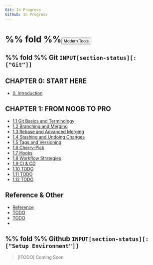 ```yaml
---
Git: In Progress
Github: In Progress
---
```

# %% fold %%<button class="section-heading heading-collapse-indicator" role="button"><span class="text">Modern Tools</span></button>
## %% fold %% <span class="section-sub-heading heading-collapse-indicator">Git</span> `INPUT[section-status][:["Git"]]`

<div class="content-menu">
  <!-- CHAPTER 0 -->
  <h2>CHAPTER 0: START HERE</h2>
  <ul>
    <li>
      <a href="obsidian://open?vault=Codepedia&file=Git/0. Introduction">
        <span>0. Introduction</span>
      </a>
    </li>
  </ul>
  <!-- CHAPTER 1 -->
  <h2>CHAPTER 1: FROM NOOB TO PRO</h2>
  <ul>
    <li>
      <a href="obsidian://open?vault=Codepedia&file=Git/1.1 Git Basics and Terminology">
        <span>1.1 Git Basics and Terminology</span>
      </a>
    </li>
    <li>
      <a href="obsidian://open?vault=Codepedia&file=Git/1.2 Branching and Merging">
        <span>1.2 Branching and Merging</span>
      </a>
    </li>
    <li>
      <a href="obsidian://open?vault=Codepedia&file=Git/1.3 Rebase and Advanced Merging">
        <span>1.3 Rebase and Advanced Merging</span>
      </a>
    </li>
    <li>
      <a href="obsidian://open?vault=Codepedia&file=Git/1.4 Stashing and Undoing Changes">
        <span>1.4 Stashing and Undoing Changes</span>
      </a>
    </li>
    <li>
      <a href="obsidian://open?vault=Codepedia&file=Git/1.5 Tags and Versioning">
        <span>1.5 Tags and Versioning</span>
      </a>
    </li>
    <li>
      <a href="obsidian://open?vault=Codepedia&file=Git/1.6 Cherry-Pick">
        <span>1.6 Cherry-Pick</span>
      </a>
    </li>
    <li>
      <a href="obsidian://open?vault=Codepedia&file=Git/1.7 Hooks">
        <span>1.7 Hooks</span>
      </a>
    </li>
    <li>
      <a href="obsidian://open?vault=Codepedia&file=Git/1.8 Workflow Strategies">
        <span>1.8 Workflow Strategies</span>
      </a>
    </li>
    <li>
      <a href="obsidian://open?vault=Codepedia&file=Git/1.9 CI %26 CD">
        <span>1.9 CI & CD</span>
      </a>
    </li>
    <li>
      <a href="obsidian://open?vault=Codepedia&file=Git/1.10 Scope; External Variables">
        <span>1.10 TODO</span>
      </a>
    </li>
    <li>
      <a href="obsidian://open?vault=Codepedia&file=Git/1.11 Summary">
        <span>1.11 TODO</span>
      </a>
    </li>
    <li>
      <a href="obsidian://open?vault=Codepedia&file=Git/1.11 Summary">
        <span>1.12 TODO</span>
      </a>
    </li>
  </ul>
  <!-- CHAPTER 2 -->
  <h2>Reference & Other</h2>
  <ul>
    <li>
      <a href="obsidian://open?vault=Codepedia&file=Git/2.1 Variable Names">
        <span>Reference</span>
      </a>
    </li>
    <li>
      <a href="obsidian://open?vault=Codepedia&file=Git/2.2 Data Types and Sizes">
        <span>TODO</span>
      </a>
    </li>
    <li>
      <a href="obsidian://open?vault=Codepedia&file=Git/2.3 Constants">
        <span>TODO</span>
      </a>
    </li>
    <li>
  </ul>
</div>

## %% fold %% <span class="section-sub-heading heading-collapse-indicator">Github</span> `INPUT[section-status][:["Setup Environment"]]`
> [!TODO] Coming Soon


